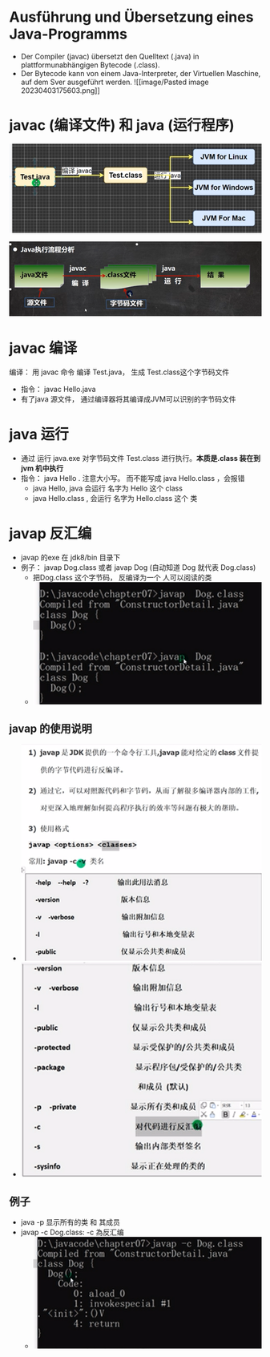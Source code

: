 
# Ausführung und Übersetzung eines Java-Programms
- Der Compiler (javac) übersetzt den Quelltext (.java) in plattformunabhängigen Bytecode (.class).
- Der Bytecode kann von einem Java-Interpreter, der Virtuellen Maschine, auf dem Sver  ausgeführt werden.
![[image/Pasted image 20230403175603.png]]


# javac (编译文件) 和 java (运行程序)

![](../Image/0016_01_java编译运行.png)

<img src="../Image/0017_01_java编译运行.png" title="" alt="" width="643">

# javac 编译

编译： 用 javac 命令 编译 Test.java， 生成 Test.class这个字节码文件 

- 指令： javac Hello.java
- 有了java 源文件， 通过编译器将其编译成JVM可以识别的字节码文件 

# java 运行

- 通过 运行 java.exe 对字节码文件 Test.class 进行执行。**本质是.class 装在到 jvm 机中执行**
- 指令： java Hello . 注意大小写。 而不能写成 java Hello.class ，会报错
  - java Hello, java 会运行 名字为 Hello 这个 class
  - java Hello.class , 会运行 名字为 Hello.class 这个 类

# javap 反汇编

- javap 的exe 在 jdk8/bin 目录下
- 例子： javap Dog.class 或者 javap Dog (自动知道 Dog 就代表 Dog.class)
  - 把Dog.class 这个字节码， 反编译为一个 人可以阅读的类
  - ![](../Image/0017_04_java编译运行_javap_使用指南3.png)

## javap 的使用说明

- ![](../Image/0017_02_java编译运行_javap_使用指南1.png)
- ![](../Image/0017_03_java编译运行_javap_使用指南2.png)

## 例子

- java -p 显示所有的类 和 其成员
- javap -c Dog.class: -c 為反汇编
  - ![](../Image/0017_05_java编译运行_javap-c.png)

